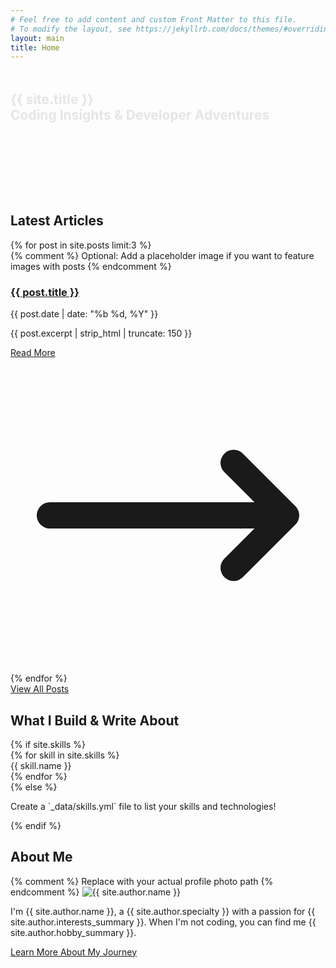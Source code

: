 ```yaml
---
# Feel free to add content and custom Front Matter to this file.
# To modify the layout, see https://jekyllrb.com/docs/themes/#overriding-theme-defaults
layout: main
title: Home
---
```


<!-- Hero Section -->
<section class="bg-gradient-to-r from-blue-600 to-purple-700 text-white py-20 md:py-28 rounded-b-3xl shadow-xl">
    <div class="container mx-auto px-4 text-center">
        <h1 class="text-4xl md:text-5xl lg:text-6xl font-extrabold leading-tight mb-4 animate-fade-in-up">
            <span>{{ site.title }}</span><br>Coding Insights & Developer Adventures
        </h1>
        <p class="text-lg md:text-xl max-w-3xl mx-auto mb-8 opacity-90 animate-fade-in-up delay-100">
            Hi, I'm <span class="font-semibold">{{ site.author.name }}</span>, a <span class="font-semibold">{{ site.author.specialty }}</span> passionate about building and sharing. On this blog, I break down complex topics into clear, actionable guides.
        </p>
        <a href="{{ '/blog/' | relative_url }}" class="button animate-fade-in-up delay-200">
            Start Reading My Articles →
        </a>
        <div class="flex justify-center space-x-6 mt-8 animate-fade-in-up delay-300">
            {% if site.github_username %}
            <a href="https://github.com/{{ site.github_username }}" target="_blank" rel="noopener noreferrer" class="text-white hover:text-blue-200 transition-colors duration-300" aria-label="GitHub">
                <i class="fab fa-github fa-2x"></i>
            </a>
            {% endif %}
            {% if site.twitter_username %}
            <a href="https://twitter.com/{{ site.twitter_username }}" target="_blank" rel="noopener noreferrer" class="text-white hover:text-blue-200 transition-colors duration-300" aria-label="Twitter">
                <i class="fab fa-twitter fa-2x"></i>
            </a>
            {% endif %}
            {% if site.linkedin_username %}
            <a href="https://www.linkedin.com/in/{{ site.linkedin_username }}" target="_blank" rel="noopener noreferrer" class="text-white hover:text-blue-200 transition-colors duration-300" aria-label="LinkedIn">
                <i class="fab fa-linkedin fa-2x"></i>
            </a>
            {% endif %}
        </div>
    </div>
</section>

<!-- Latest Articles Section -->
<section class="py-16 md:py-20 bg-gray-50">
    <div class="container mx-auto px-4">
        <h2 class="text-3xl md:text-4xl font-bold text-gray-900 text-center mb-12">Latest Articles</h2>
        <div class="grid grid-cols-1 md:grid-cols-2 lg:grid-cols-3 gap-8">
            {% for post in site.posts limit:3 %}
            <article class="bg-white rounded-xl shadow-lg hover:shadow-xl transition-shadow duration-300 overflow-hidden">
                {% comment %} Optional: Add a placeholder image if you want to feature images with posts {% endcomment %}
                <!-- <img src="https://placehold.co/600x300/e0e0e0/333333?text=Post+Image" alt="Post Thumbnail" class="w-full h-48 object-cover"> -->
                <div class="p-6">
                    <h3 class="text-xl font-semibold text-gray-900 mb-2">
                        <a href="{{ post.url | relative_url }}" class="hover:text-blue-600 transition-colors duration-300">{{ post.title }}</a>
                    </h3>
                    <p class="text-sm text-gray-500 mb-4">{{ post.date | date: "%b %d, %Y" }}</p>
                    <p class="text-gray-700 leading-relaxed mb-4">{{ post.excerpt | strip_html | truncate: 150 }}</p>
                    <a href="{{ post.url | relative_url }}" class="text-blue-600 hover:text-blue-800 font-medium flex items-center">
                        Read More
                        <svg class="ml-1 w-4 h-4" fill="none" stroke="currentColor" viewBox="0 0 24 24" xmlns="http://www.w3.org/2000/svg"><path stroke-linecap="round" stroke-linejoin="round" stroke-width="2" d="M17 8l4 4m0 0l-4 4m4-4H3"></path></svg>
                    </a>
                </div>
            </article>
            {% endfor %}
        </div>
        <div class="text-center mt-12">
            <a href="{{ '/blog/' | relative_url }}" class="button secondary">
                View All Posts
            </a>
        </div>
    </div>
</section>

<!-- Skills/Technologies Section -->
<section class="py-16 md:py-20 bg-gray-100">
    <div class="container mx-auto px-4">
        <h2 class="text-3xl md:text-4xl font-bold text-gray-900 text-center mb-12">What I Build & Write About</h2>
        {% if site.skills %}
        <div class="grid grid-cols-2 sm:grid-cols-3 lg:grid-cols-4 xl:grid-cols-5 gap-6 max-w-4xl mx-auto">
            {% for skill in site.skills %}
            <div class="flex flex-col items-center justify-center p-4 bg-white rounded-lg shadow-md hover:shadow-xl transition-shadow duration-300 transform hover:-translate-y-1">
                <i class="fab {{ skill.icon }} text-4xl text-blue-600 mb-3"></i>
                <span class="text-lg font-medium text-gray-800 text-center">{{ skill.name }}</span>
            </div>
            {% endfor %}
        </div>
        {% else %}
        <p class="text-center text-gray-600">
            Create a `_data/skills.yml` file to list your skills and technologies!
        </p>
        {% endif %}
    </div>
</section>

<!-- About Me Snippet Section -->
<section class="py-16 md:py-20 bg-white">
    <div class="container mx-auto px-4 text-center">
        <h2 class="text-3xl md:text-4xl font-bold text-gray-900 mb-8">About Me</h2>
        <div class="flex flex-col md:flex-row items-center justify-center max-w-4xl mx-auto bg-gray-50 p-8 rounded-2xl shadow-lg">
            {% comment %} Replace with your actual profile photo path {% endcomment %}
            <img src="https://avatars.githubusercontent.com/u/19915240?v=4" alt="{{ site.author.name }}" class="w-32 h-32 md:w-40 md:h-40 rounded-full object-cover border-4 border-blue-600 shadow-md mb-6 md:mb-0 md:mr-8">
            <div>
                <p class="text-lg text-gray-700 leading-relaxed mb-6">
                    I'm <span class="font-semibold">{{ site.author.name }}</span>, a <span class="font-semibold">{{ site.author.specialty }}</span> with a passion for <span class="font-semibold">{{ site.author.interests_summary }}</span>. When I'm not coding, you can find me <span class="font-semibold">{{ site.author.hobby_summary }}</span>.
                </p>
                <a href="{{ '/about/' | relative_url }}" class="button">
                    Learn More About My Journey
                </a>
            </div>
        </div>
    </div>
</section>

<style>
    /* Custom animations for the hero section elements */
    @keyframes fadeInFromBottom {
        from {
            opacity: 0;
            transform: translateY(20px);
        }
        to {
            opacity: 1;
            transform: translateY(0);
        }
    }

    .animate-fade-in-up {
        animation: fadeInFromBottom 0.8s ease-out forwards;
        opacity: 0; /* Start invisible */
    }

    .animate-fade-in-up.delay-100 { animation-delay: 0.1s; }
    .animate-fade-in-up.delay-200 { animation-delay: 0.2s; }
    .animate-fade-in-up.delay-300 { animation-delay: 0.3s; }
</style>
